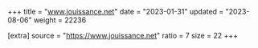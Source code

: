 +++
title = "www.jouissance.net"
date = "2023-01-31"
updated = "2023-08-06"
weight = 22236

[extra]
source = "https://www.jouissance.net"
ratio = 7
size = 22
+++
